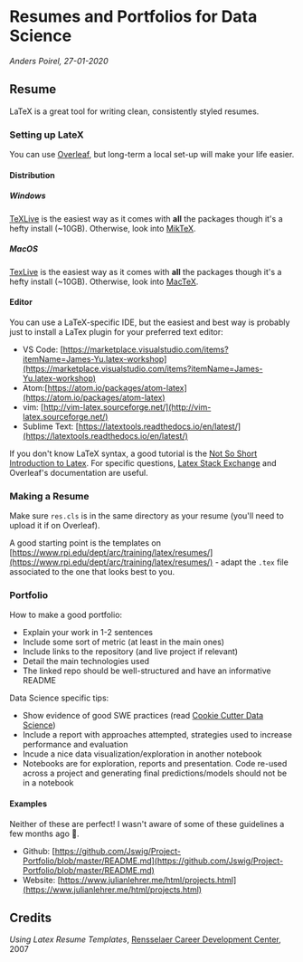 # Resumes and Portfolios for Data Science
*Anders Poirel,  27-01-2020*

## Resume

LaTeX is a great tool for writing clean, consistently styled resumes.

### Setting up LateX

You can use [Overleaf](https://www.overleaf.com/), but long-term a local set-up will make your life easier.

#### Distribution

##### Windows
[TeXLive](https://www.tug.org/texlive/) is the easiest way as it comes with **all** the packages though it's a hefty install (~10GB). Otherwise, look into [MikTeX](https://miktex.org/).

##### MacOS

[TexLive](https://www.tug.org/texlive/) is the easiest way as it comes with **all** the packages though it's a hefty install (~10GB). Otherwise, look into [MacTeX](https://tug.org/mactex/).

#### Editor
You can use a LaTeX-specific IDE, but the easiest and best way is probably just to install a LaTex plugin for your preferred text editor:
- VS Code: [https://marketplace.visualstudio.com/items?itemName=James-Yu.latex-workshop](https://marketplace.visualstudio.com/items?itemName=James-Yu.latex-workshop)
- Atom:[https://atom.io/packages/atom-latex](https://atom.io/packages/atom-latex)
- vim: [http://vim-latex.sourceforge.net/](http://vim-latex.sourceforge.net/)
- Sublime Text: [https://latextools.readthedocs.io/en/latest/](https://latextools.readthedocs.io/en/latest/)

If you don't know LaTeX syntax, a good tutorial is the 
[Not So Short Introduction to Latex](https://tobi.oetiker.ch/lshort/lshort.pdf). For specific questions, [Latex Stack Exchange](https://tex.stackexchange.com/) and Overleaf's documentation are useful.

### Making a Resume

Make sure `res.cls` is in the same directory as your resume (you'll need to upload it if on Overleaf).

A good starting point is the templates on 
[https://www.rpi.edu/dept/arc/training/latex/resumes/](https://www.rpi.edu/dept/arc/training/latex/resumes/) - adapt the `.tex` file associated to the one that looks best to you.


### Portfolio

How to make a good portfolio:
- Explain your work in 1-2 sentences
- Include some sort of metric (at least in the main ones)
- Include links to the repository (and live project if relevant)
- Detail the main technologies used
- The linked repo should be well-structured and have an informative README

Data Science specific tips:
- Show evidence of good SWE practices (read [Cookie Cutter Data Science](https://drivendata.github.io/cookiecutter-data-science/))
- Include a report with approaches attempted, strategies used to increase performance and evaluation
- Incude a nice data visualization/exploration in another notebook
- Notebooks are for exploration, reports and presentation. Code re-used across a project and generating final predictions/models should not be in a notebook

#### Examples
Neither of these are perfect! I wasn't aware of some of these guidelines a few months ago 🙂.
- Github: [https://github.com/Jswig/Project-Portfolio/blob/master/README.md](https://github.com/Jswig/Project-Portfolio/blob/master/README.md)
- Website: [https://www.julianlehrer.me/html/projects.html](https://www.julianlehrer.me/html/projects.html)


## Credits

*Using Latex Resume Templates*, [Rensselaer Career Development Center](https://www.rpi.edu/dept/arc/training/latex/resumes/), 2007